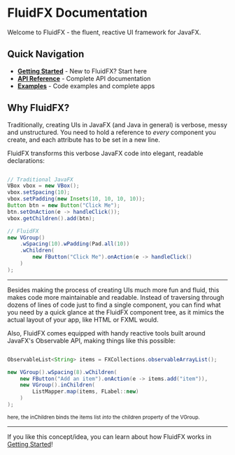 # FluidFX Documentation

Welcome to FluidFX - the fluent, reactive UI framework for JavaFX.

## Quick Navigation

-  **[Getting Started](getting-started/)** - New to FluidFX? Start here
-  **[API Reference](api/)** - Complete API documentation
-  **[Examples](examples/)** - Code examples and complete apps

## Why FluidFX?

Traditionally, creating UIs in JavaFX (and Java in general) is verbose, messy and unstructured. You need to hold a reference to _every_ component you create, and each attribute has to be set in a new line.

FluidFX transforms this verbose JavaFX code into elegant, readable declarations:

```java

// Traditional JavaFX
VBox vbox = new VBox();
vbox.setSpacing(10);
vbox.setPadding(new Insets(10, 10, 10, 10));
Button btn = new Button("Click Me");
btn.setOnAction(e -> handleClick());
vbox.getChildren().add(btn);

// FluidFX
new VGroup()
    .wSpacing(10).wPadding(Pad.all(10))
    .wChildren(
        new FButton("Click Me").onAction(e -> handleClick()
    )
);
```

---
Besides making the process of creating UIs much more fun and fluid, this makes code more maintainable and readable. Instead of traversing through dozens of lines of code just to find a single component, you can find what you need by a quick glance at the FluidFX component tree, as it mimics the actual layout of your app, like HTML or FXML would.

Also, FluidFX comes equipped with handy reactive tools built around JavaFX's Observable API, making things like this possible:

```java

ObservableList<String> items = FXCollections.observableArrayList();

new VGroup().wSpacing(8).wChildren(
    new FButton("Add an item").onAction(e -> items.add("item")),
    new VGroup().inChildren(
        ListMapper.map(items, FLabel::new)
    )
);
```
<sub>here, the inChildren binds the items list _into_ the children property of the VGroup.</sub>

---
If you like this concept/idea, you can learn about how FluidFX works in [Getting Started](getting-started/)!
